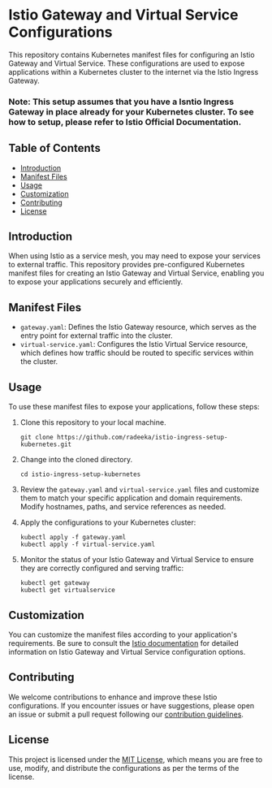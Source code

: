 # Istio Gateway and Virtual Service Configurations

This repository contains Kubernetes manifest files for configuring an Istio Gateway and Virtual Service. These configurations are used to expose applications within a Kubernetes cluster to the internet via the Istio Ingress Gateway.

### Note: This setup assumes that you have a Isntio Ingress Gateway in place already for your Kubernetes cluster. To see how to setup, please refer to Istio Official Documentation.

## Table of Contents

- [Introduction](#introduction)
- [Manifest Files](#manifest-files)
- [Usage](#usage)
- [Customization](#customization)
- [Contributing](#contributing)
- [License](#license)

## Introduction

When using Istio as a service mesh, you may need to expose your services to external traffic. This repository provides pre-configured Kubernetes manifest files for creating an Istio Gateway and Virtual Service, enabling you to expose your applications securely and efficiently.

## Manifest Files

- `gateway.yaml`: Defines the Istio Gateway resource, which serves as the entry point for external traffic into the cluster.
- `virtual-service.yaml`: Configures the Istio Virtual Service resource, which defines how traffic should be routed to specific services within the cluster.

## Usage

To use these manifest files to expose your applications, follow these steps:

1. Clone this repository to your local machine.
   ```
   git clone https://github.com/radeeka/istio-ingress-setup-kubernetes.git
   ```

2. Change into the cloned directory.
   ```
   cd istio-ingress-setup-kubernetes
   ```

3. Review the `gateway.yaml` and `virtual-service.yaml` files and customize them to match your specific application and domain requirements. Modify hostnames, paths, and service references as needed.

4. Apply the configurations to your Kubernetes cluster:
   ```
   kubectl apply -f gateway.yaml
   kubectl apply -f virtual-service.yaml
   ```

5. Monitor the status of your Istio Gateway and Virtual Service to ensure they are correctly configured and serving traffic:
   ```
   kubectl get gateway
   kubectl get virtualservice
   ```

## Customization

You can customize the manifest files according to your application's requirements. Be sure to consult the [Istio documentation](https://istio.io/docs/) for detailed information on Istio Gateway and Virtual Service configuration options.

## Contributing

We welcome contributions to enhance and improve these Istio configurations. If you encounter issues or have suggestions, please open an issue or submit a pull request following our [contribution guidelines](CONTRIBUTING.md).

## License

This project is licensed under the [MIT License](LICENSE), which means you are free to use, modify, and distribute the configurations as per the terms of the license.
